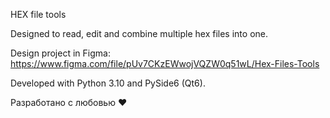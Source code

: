 HEX file tools

Designed to read, edit and combine multiple hex files into one.

Design project in Figma: https://www.figma.com/file/pUv7CKzEWwojVQZW0q51wL/Hex-Files-Tools

Developed with Python 3.10 and PySide6 (Qt6).

Разработано с любовью ❤️
